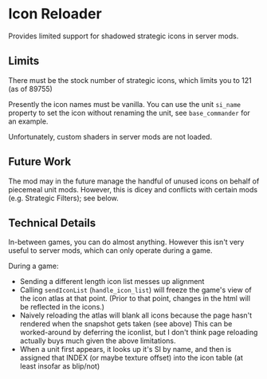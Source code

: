 # Icon Reloader

Provides limited support for shadowed strategic icons in server mods.

## Limits

There must be the stock number of strategic icons, which limits you to 121 (as of 89755)

Presently the icon names must be vanilla.  You can use the unit `si_name` property to set the icon without renaming the unit, see `base_commander` for an example.

Unfortunately, custom shaders in server mods are not loaded.

## Future Work

The mod may in the future manage the handful of unused icons on behalf of piecemeal unit mods. However, this is dicey and conflicts with certain mods (e.g. Strategic Filters); see below.

## Technical Details

In-between games, you can do almost anything. However this isn't very useful to server mods, which can only operate during a game.

During a game:

- Sending a different length icon list messes up alignment
- Calling `sendIconList` (`handle_icon_list`) will freeze the game's view of the icon atlas at that point. (Prior to that point, changes in the html will be reflected in the icons.)
- Naively reloading the atlas will blank all icons because the page hasn't rendered when the snapshot gets taken (see above)  This can be worked-around by deferring the iconlist, but I don't think page reloading actually buys much given the above limitations.
- When a unit first appears, it looks up it's SI by name, and then is assigned that INDEX (or maybe texture offset) into the icon table (at least insofar as blip/not)
